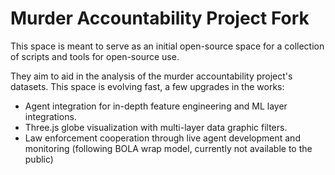 # Murder Accountability Project Fork

This space is meant to serve as an initial open-source space for a collection of scripts and tools for open-source use.

They aim to aid in the analysis of the murder accountability project's datasets. This space is evolving fast, a few upgrades in the works:

- Agent integration for in-depth feature engineering and ML layer integrations.
- Three.js globe visualization with multi-layer data graphic filters.
- Law enforcement cooperation through live agent development and monitoring (following BOLA wrap model, currently not available to the public)
